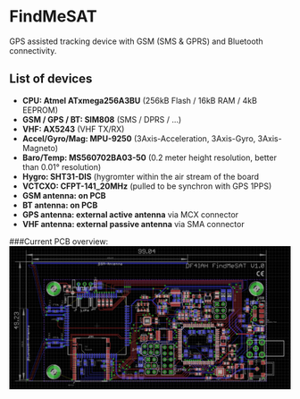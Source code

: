 # FindMeSAT
GPS assisted tracking device with GSM (SMS & GPRS) and Bluetooth connectivity.

## List of devices
* __CPU: Atmel ATxmega256A3BU__ (256kB Flash / 16kB RAM / 4kB EEPROM)
* __GSM / GPS / BT: SIM808__ (SMS / DPRS / ...)
* __VHF: AX5243__ (VHF TX/RX)
* __Accel/Gyro/Mag: MPU-9250__ (3Axis-Acceleration, 3Axis-Gyro, 3Axis-Magneto)
* __Baro/Temp: MS560702BA03-50__ (0.2 meter height resolution, better than 0.01° resolution)
* __Hygro: SHT31-DIS__ (hygromter within the air stream of the board
* __VCTCXO: CFPT-141_20MHz__ (pulled to be synchron with GPS 1PPS)
* __GSM antenna: on PCB__
* __BT antenna: on PCB__
* __GPS antenna: external active antenna__ via MCX connector
* __VHF antenna: external passive antenna__ via SMA connector

###Current PCB overview:
![current PCB overview](https://raw.githubusercontent.com/DF4IAH/FindMeSAT/master/Docs/61_Designing/Placement/2_Eagle-Layout.png)
